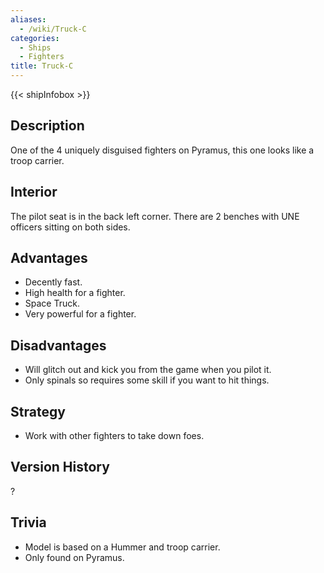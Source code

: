 ```yaml
---
aliases:
  - /wiki/Truck-C
categories:
  - Ships
  - Fighters
title: Truck-C
---
```


{{< shipInfobox >}}

## Description

One of the 4 uniquely disguised fighters on Pyramus, this one looks like a troop carrier.

## Interior

The pilot seat is in the back left corner. There are 2 benches with UNE officers sitting on both sides.

## Advantages

- Decently fast.
- High health for a fighter.
- Space Truck.
- Very powerful for a fighter.

## Disadvantages

- Will glitch out and kick you from the game when you pilot it.
- Only spinals so requires some skill if you want to hit things.

## Strategy

- Work with other fighters to take down foes.

## Version History

?

## Trivia

- Model is based on a Hummer and troop carrier.
- Only found on Pyramus.
